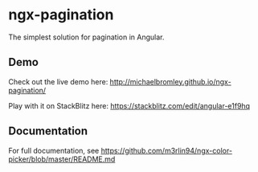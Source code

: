 # ngx-pagination

The simplest solution for pagination in Angular.

## Demo

Check out the live demo here: http://michaelbromley.github.io/ngx-pagination/

Play with it on StackBlitz here: https://stackblitz.com/edit/angular-e1f9hq

## Documentation

For full documentation, see https://github.com/m3rlin94/ngx-color-picker/blob/master/README.md
